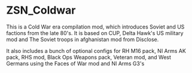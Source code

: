 # ZSN_Coldwar

This is a Cold War era compilation mod, which introduces Soviet and US factions from the late 80's.
It is based on CUP, Delta Hawk's US military mod and The Soviet troops in afghanistan mod from Disclose.

It also includes a bunch of optional configs for RH M16 pack, NI Arms AK pack, RHS mod,
Black Ops Weapons pack, Veteran mod, and West Germans using the Faces of War mod and NI Arms G3's
